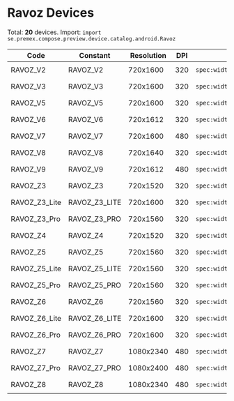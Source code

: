 # Ravoz Devices

Total: **20** devices. Import: `import se.premex.compose.preview.device.catalog.android.Ravoz`

| Code | Constant | Resolution | DPI | Compose Spec | Preview Usage |
|------|----------|------------|-----|-------------|---------------|
| RAVOZ_V2 | RAVOZ_V2 | 720x1600 | 320 | `spec:width=720px,height=1600px,dpi=320` | `@Preview(device = Ravoz.RAVOZ_V2)` |
| RAVOZ_V3 | RAVOZ_V3 | 720x1600 | 320 | `spec:width=720px,height=1600px,dpi=320` | `@Preview(device = Ravoz.RAVOZ_V3)` |
| RAVOZ_V5 | RAVOZ_V5 | 720x1600 | 320 | `spec:width=720px,height=1600px,dpi=320` | `@Preview(device = Ravoz.RAVOZ_V5)` |
| RAVOZ_V6 | RAVOZ_V6 | 720x1612 | 320 | `spec:width=720px,height=1612px,dpi=320` | `@Preview(device = Ravoz.RAVOZ_V6)` |
| RAVOZ_V7 | RAVOZ_V7 | 720x1600 | 480 | `spec:width=720px,height=1600px,dpi=480` | `@Preview(device = Ravoz.RAVOZ_V7)` |
| RAVOZ_V8 | RAVOZ_V8 | 720x1640 | 320 | `spec:width=720px,height=1640px,dpi=320` | `@Preview(device = Ravoz.RAVOZ_V8)` |
| RAVOZ_V9 | RAVOZ_V9 | 720x1612 | 480 | `spec:width=720px,height=1612px,dpi=480` | `@Preview(device = Ravoz.RAVOZ_V9)` |
| RAVOZ_Z3 | RAVOZ_Z3 | 720x1520 | 320 | `spec:width=720px,height=1520px,dpi=320` | `@Preview(device = Ravoz.RAVOZ_Z3)` |
| RAVOZ_Z3_Lite | RAVOZ_Z3_LITE | 720x1600 | 320 | `spec:width=720px,height=1600px,dpi=320` | `@Preview(device = Ravoz.RAVOZ_Z3_LITE)` |
| RAVOZ_Z3_Pro | RAVOZ_Z3_PRO | 720x1560 | 320 | `spec:width=720px,height=1560px,dpi=320` | `@Preview(device = Ravoz.RAVOZ_Z3_PRO)` |
| RAVOZ_Z4 | RAVOZ_Z4 | 720x1520 | 320 | `spec:width=720px,height=1520px,dpi=320` | `@Preview(device = Ravoz.RAVOZ_Z4)` |
| RAVOZ_Z5 | RAVOZ_Z5 | 720x1560 | 320 | `spec:width=720px,height=1560px,dpi=320` | `@Preview(device = Ravoz.RAVOZ_Z5)` |
| RAVOZ_Z5_Lite | RAVOZ_Z5_LITE | 720x1560 | 320 | `spec:width=720px,height=1560px,dpi=320` | `@Preview(device = Ravoz.RAVOZ_Z5_LITE)` |
| RAVOZ_Z5_Pro | RAVOZ_Z5_PRO | 720x1560 | 320 | `spec:width=720px,height=1560px,dpi=320` | `@Preview(device = Ravoz.RAVOZ_Z5_PRO)` |
| RAVOZ_Z6 | RAVOZ_Z6 | 720x1560 | 320 | `spec:width=720px,height=1560px,dpi=320` | `@Preview(device = Ravoz.RAVOZ_Z6)` |
| RAVOZ_Z6_Lite | RAVOZ_Z6_LITE | 720x1600 | 320 | `spec:width=720px,height=1600px,dpi=320` | `@Preview(device = Ravoz.RAVOZ_Z6_LITE)` |
| RAVOZ_Z6_Pro | RAVOZ_Z6_PRO | 720x1600 | 320 | `spec:width=720px,height=1600px,dpi=320` | `@Preview(device = Ravoz.RAVOZ_Z6_PRO)` |
| RAVOZ_Z7 | RAVOZ_Z7 | 1080x2340 | 480 | `spec:width=1080px,height=2340px,dpi=480` | `@Preview(device = Ravoz.RAVOZ_Z7)` |
| RAVOZ_Z7_Pro | RAVOZ_Z7_PRO | 1080x2400 | 480 | `spec:width=1080px,height=2400px,dpi=480` | `@Preview(device = Ravoz.RAVOZ_Z7_PRO)` |
| RAVOZ_Z8 | RAVOZ_Z8 | 1080x2340 | 480 | `spec:width=1080px,height=2340px,dpi=480` | `@Preview(device = Ravoz.RAVOZ_Z8)` |

<!-- Generated automatically. Do not edit manually. -->
